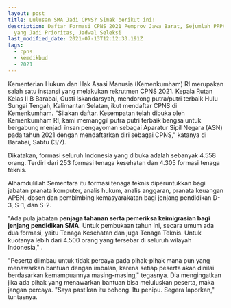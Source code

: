 ```yaml
---
layout: post
title: Lulusan SMA Jadi CPNS? Simak berikut ini!
description: Daftar Formasi CPNS 2021 Pemprov Jawa Barat, Sejumlah PPPK 2021
  yang Jadi Prioritas, Jadwal Seleksi
last_modified_date: 2021-07-13T12:12:33.191Z
tags:
  - cpns
  - kemdikbud
  - 2021
---
```


Kementerian Hukum dan Hak Asasi Manusia (Kemenkumham) RI merupakan salah satu instansi yang melakukan rekrutmen CPNS 2021. Kepala Rutan Kelas II B Barabai, Gusti Iskandarsyah, mendorong putra/putri terbaik Hulu Sungai Tengah, Kalimantan Selatan, ikut mendaftar CPNS di Kemenkumham. "Silakan daftar. Kesempatan telah dibuka oleh Kemenkumham RI, kami memanggil putra putri terbaik bangsa untuk bergabung menjadi insan pengayoman sebagai Aparatur Sipil Negara (ASN) pada tahun 2021 dengan mendaftarkan diri sebagai CPNS," katanya di Barabai, Sabtu (3/7). 

Dikatakan, formasi seluruh Indonesia yang dibuka adalah sebanyak 4.558 orang. Terdiri dari 253 formasi tenaga kesehatan dan 4.305 formasi tenaga teknis.  

Alhamdulillah Sementara itu formasi tenaga teknis diperuntukkan bagi jabatan pranata komputer, analis hukum, analis anggaran, pranata keuangan APBN, dosen dan pembimbing kemasyarakatan bagi jenjang pendidikan D-3, S-1, dan S-2. 

"Ada pula jabatan **penjaga tahanan serta pemeriksa keimigrasian bagi jenjang pendidikan SMA**. Untuk pembukaan tahun ini, secara umum ada dua formasi, yaitu Tenaga Kesehatan dan juga Tenaga Teknis. Untuk kuotanya lebih dari 4.500 orang yang tersebar di seluruh wilayah Indonesia," .

"Peserta diimbau untuk tidak percaya pada pihak-pihak mana pun yang menawarkan bantuan dengan imbalan, karena setiap peserta akan dinilai berdasarkan kemampuannya masing-masing," tegasnya. Dia mengingatkan jika ada pihak yang menawarkan bantuan bisa meluluskan peserta, maka jangan percaya. "Saya pastikan itu bohong. Itu penipu. Segera laporkan," tuntasnya.

